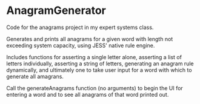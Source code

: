 # AnagramGenerator
Code for the anagrams project in my expert systems class.

Generates and prints all anagrams for a given word with length not exceeding system capacity, using JESS' native rule engine.

Includes functions for asserting a single letter alone, asserting a list of letters individually, asserting a string
of letters, generating an anagram rule dynamically, and ultimately one to take user input for a word with which to
generate all amagrans.

Call the generateAnagrams function (no arguments) to begin the UI for entering a word and to see all anagrams of that word printed out.
